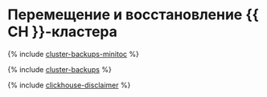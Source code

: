 # Перемещение и восстановление {{ CH }}-кластера

{% include [cluster-backups-minitoc](../../_qa/managed-clickhouse/minitoc/cluster-backups.md) %}

{% include [cluster-backups](../../_qa/managed-clickhouse/cluster-backups.md) %}

{% include [clickhouse-disclaimer](../../_includes/clickhouse-disclaimer.md) %}
